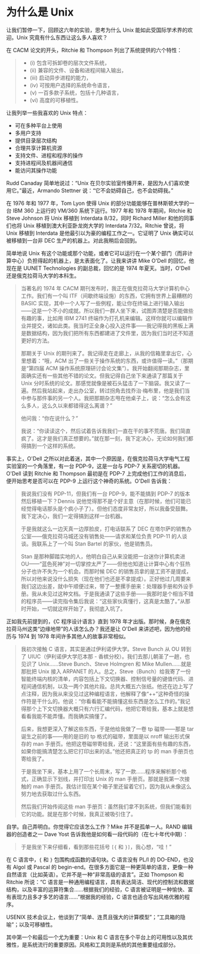 # 为什么是 Unix

让我们暂停一下，回顾这六年的实验，思考为什么 Unix 能如此受国际学术界的欢迎。Unix 究竟有什么东西让这么多人喜欢？

在 CACM 论文的开头，Ritchie 和 Thompson 列出了系统提供的六个特性：

>- (i) 包含可拆卸卷的层次文件系统，
>- (ii) 兼容的文件、设备和进程间输入输出，
>- (iii) 启动异步进程的能力，
>- (iv) 可按用户选择的系统命令语言，
>- (v) 一百多款子系统，包括十几种语言，
>- (vi) 高度的可移植性。

让我列举一些我喜欢的 Unix 特点：

* 可在多种平台上使用
* 多用户支持
* 提供目录层次结构
* 合理共享计算机资源
* 支持文件、进程和程序的操作
* 支持进程间及机器间通信
* 能访问其操作功能

Rudd Canaday 简单地说过：“Unix 在贝尔实验室传播开来，是因为人们喜欢使用它。”最近，Armando Stettner 说：“它不会妨碍自己，也不会妨碍我。”

在 1976 年和 1977 年，Tom Lyon 使得 Unix 的部分功能能够在普林斯顿大学的一台 IBM 360 上运行的 VM/360 系统下运行。1977 年和 1978 年期间，Ritchie 和 Steve Johnson 将 Unix 移植到 Interdata 8/32，同时 Richard Miller 和他的同事们也将 Unix 移植到澳大利亚卧龙岗大学的 Interdata 7/32。Ritchie 曾说，将 Unix 移植到 Interdata 是他最引以为豪的编程工作之一。它证明了 Unix 确实可以被移植到一台非 DEC 生产的机器上。对此我稍后会回到。

简单地说 Unix 有这个功能或那个功能，或者它可以运行在一个某个部门（而非计算中心）负担得起的机器上，是太表面化了。让我来讲讲 Mike O'Dell 的回忆，他现在是 UUNET Technologies 的副总裁，回忆的是 1974 年夏天。当时，O'Dell 还是俄克拉荷马大学的本科生。

>当著名的 1974 年 CACM 期刊发布时，我正在俄克拉荷马大学计算机中心工作。我们有一个叫 ITF（间歇终端设施）的东西，它拥有世界上最糟糕的 BASIC 实现，其中一个人写了一些例程，能让你在终端上进行输入输出——这是一个不小的成就。所以我们一群人坐下来，试图弄清楚是否能做些有趣的事，比如用 IBM 2741 终端作为打孔机来编辑。这样你就可以编辑作业并提交，诸如此类。我当时正全身心投入这件事——我记得我的黑板上满是数据结构，因为我们把所有东西都建进了文件里，因为我们当时还不知道更好的方法。
>
>那期关于 Unix 的期刊来了。我记得走在走廊上，从我的信箱里拿出它，心里想着：“哦，ACM 出了一些关于操作系统的东西，或许值得一读。”（那期是“第四届 ACM 操作系统原理研讨会论文集”）。我开始翻阅那期杂志，里面确实还有一些其他不错的论文。但我记得自己坐下来通读了那篇关于 Unix 分时系统的论文。那感觉就像是被石头猛击了一下脑袋。我又读了一遍。然后我站起来，走出办公室，转过拐角去找乔治·梅布里，他是我们当中参与那件事的另一个人。我把那期杂志甩在他桌子上，说：“怎么会有这么多人，这么久以来都错得这么离谱？”
>
>他问我：“你在说什么？”
>
>我说：“你读读这个，然后试着告诉我我们一直在干的事不荒唐。我们简直疯了。这才是我们真正想要的。”就在那一刻，我下定决心，无论如何我们都得搞到一个这样的系统。

事实上，O'Dell 之所以对此着迷，其中一个原因是，在俄克拉荷马大学电气工程实验室的一个角落里，有一台 PDP-9，这是一台与 PDP-7 关系密切的机器。O'Dell 读到 Ritchie 和 Thompson 最初是在 PDP-7 上完成他们工作的消息后，便开始思考是否可以在 PDP-9 上运行这个神奇的系统。O'Dell 告诉我：

>我说我们没有 PDP-11，但我们有一台 PDP-9，能不能搞到 PDP-7 的版本然后移植一下？Dennis 说他觉得那不是个好主意（在那时候，他们可能已经觉得电话那头是个疯小子了）。但他们态度非常友好，所以我备受鼓舞。我下定决心，我们一定得搞到这样一台机器。
>
>于是我就这么一边天真一边厚脸皮，打电话联系了 DEC 在塔尔萨的销售办公室——俄克拉荷马城还没有销售处——请求和某位负责 PDP-11 的人谈谈。我联系上了一个叫 Stan Bartel 的家伙，他是销售员。
>
>Stan 是那种脚踏实地的人，他明白自己从来没能把一台迷你计算机卖进 OU——“蓝色死神”对一切掌控太严了——但他也知道让计算中心有个狂热分子也许不失为一个机会。而那时候 DEC 的销售员拿的是工资不是提成，所以对他来说没什么损失（现在他们也还是不拿提成）。正好他过几周要来我们这边出差，就中午顺便过来，带了一整摞手册来：处理器手册和外设手册。我从未见过这种文档。于是我通读了这些手册——我那时是个相当不错的程序员——读完指令集后我说：“这些家伙真懂行，这真是太酷了。”从那时开始，一切就这样开始了，我彻底入坑了。

正如我先前提到的，《C 程序设计语言》直到 1978 年才出版。那时候，身在俄克拉荷马州这类“边缘地带”的人该怎么办？我还是让 O'Dell 来讲述吧，因为他的经历与 1974 到 1978 年间许多其他人的故事非常相似。

>我初次接触 C 语言，其实是通过伊利诺伊大学。Steve Bunch 从 OU 转到了 UIUC（伊利诺伊大学厄本那 - 香槟分校）。我们去那儿朝圣了一趟，也见识了 Unix……Steve Bunch、Steve Holmgren 和 Mike Mullen……就是那批把 Unix 接入 ARPANET 的人。总之，Steve（Bunch）给我寄了一份智能终端内核的清单，内容包括上下文切换器、控制信号量的键值代码、进程间通信机制，以及一两个其他片段。总共大概五六张纸。他还在边上写了点注释，因为我从来没见过这种编程语言，他解释了像“++”这种奇怪的操作符是干什么的。他说：“你看看能不能搞懂这些东西是怎么工作的。”我记得那个上下文切换器大概只有六行汇编代码，他把它寄给我，基本上就是想看看我能不能弄懂。而我确实搞懂了。
>
>后来，我想更深入了解这些东西，于是他给我做了一卷 tp 磁带——那是 tar 诞生之前的事——用的是旧的 tp 格式的磁带，里面是以 nroff 输出形式保存的 man 手册页。他把这卷磁带寄给我，还说：“这里面有些有趣的东西，如果你能搞清楚怎么把它打印出来的话。”他还把真正的 tp 的 man 手册页也寄给我了。
>
>于是我坐下来，基本上用了一个长周末，写了一款……程序来解析那个格式，正确显示下划线，并打印出 Unix 的 man 手册页。那就是我第一次接触的 man 手册页。我估计现在某个箱子里还留着它们，因为我从未像这么努力地去获取过什么东西。
>
>然后我们开始传阅这些 man 手册页：虽然我们拿不到系统，但我们能看到它的功能。就是在那个时候，我真正被吸引住了。

自学。自己弄明白。你觉得它应该怎么工作？Mike 并不是孤单一人。RAND 编辑器的创造者之一 Dave Yost 告诉我他是如何看一段代码的（在七十年代中期）：

>于是我坐下来仔细看，看到那些花括号 `[{` 和 `}]`，我心想，“哇！”

在 C 语言中，`{` 和 `}` 包围构成函数的语句块。C 语言没有 PL/I 的 DO-END，也没有 Algol 或 Pascal 的 begin-end。在很多方面它是一种更简单的语言，更像一种自然语言（比如英语）。它并不是一种“非常高级的语言”。正如 Thompson 和 Ritchie 所说：“C 语言是一种通用编程语言，具有表达简洁、现代的控制流和数据结构，以及丰富的运算符集合……根据我们的经验，C 语言被证明是一种愉快、富有表现力且多才多艺的语言……”根据我的经验，C 语言也适合写出风格优雅的程序。

USENIX 技术会议上，他谈到了“简单、连贯且强大的计算模型”；“工具箱的隐喻”；以及可移植性。

其中第一个和最后一个尤为重要：Unix 和 C 语言在多个平台上的可用性以及其优雅性，是系统流行的重要原因。风格和工具则是系统的其他重要组成部分。

